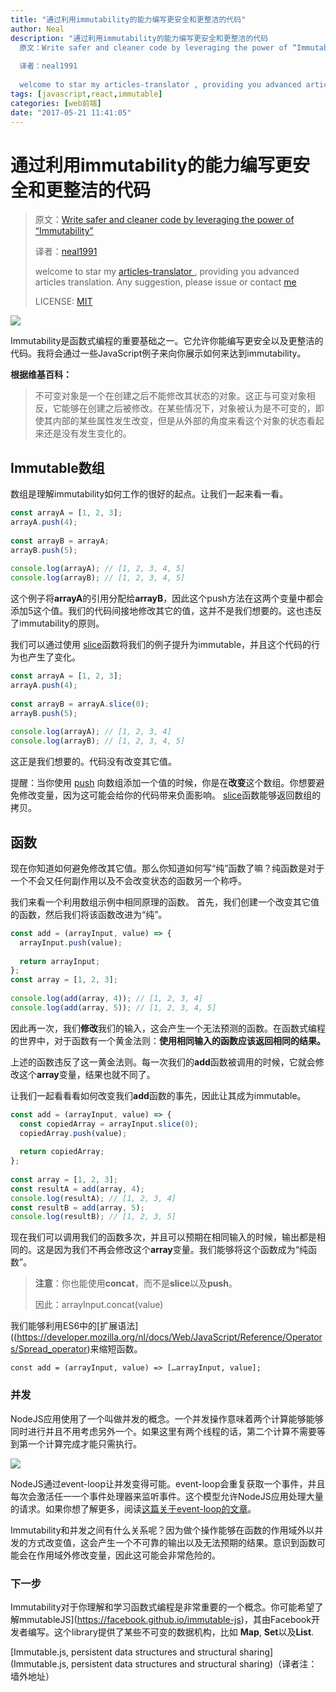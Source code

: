 ```yaml
---
title: "通过利用immutability的能力编写更安全和更整洁的代码"
author: Neal
description: "通过利用immutability的能力编写更安全和更整洁的代码
  原文：Write safer and cleaner code by leveraging the power of “Immutability”
  
  译者：neal1991
  
  welcome to star my articles-translator , providing you advanced article"
tags: [javascript,react,immutable]
categories: [web前端]
date: "2017-05-21 11:41:05"
---
```

# 通过利用immutability的能力编写更安全和更整洁的代码

> 原文：[Write safer and cleaner code by leveraging the power of “Immutability”](https://medium.freecodecamp.com/write-safer-and-cleaner-code-by-leveraging-the-power-of-immutability-7862df04b7b6)
>
> 译者：[neal1991](https://github.com/neal1991)
>
> welcome to star my [articles-translator ](https://github.com/neal1991), providing you advanced articles translation. Any suggestion, please issue or contact [me](mailto:bing@stu.ecnu.edu.cn)
>
> LICENSE: [MIT](https://opensource.org/licenses/MIT)

![](https://cloud.githubusercontent.com/assets/12164075/26274743/77a794ca-3d83-11e7-861f-6504b9c0e8c6.png)

Immutability是函数式编程的重要基础之一。它允许你能编写更安全以及更整洁的代码。我将会通过一些JavaScript例子来向你展示如何来达到immutability。

**根据维基百科：**

>不可变对象是一个在创建之后不能修改其状态的对象。这正与可变对象相反，它能够在创建之后被修改。在某些情况下，对象被认为是不可变的，即使其内部的某些属性发生改变，但是从外部的角度来看这个对象的状态看起来还是没有发生变化的。

## Immutable数组

数组是理解immutability如何工作的很好的起点。让我们一起来看一看。

```javascript
const arrayA = [1, 2, 3];
arrayA.push(4);
 
const arrayB = arrayA;
arrayB.push(5);
 
console.log(arrayA); // [1, 2, 3, 4, 5]
console.log(arrayB); // [1, 2, 3, 4, 5]
```

这个例子将**arrayA**的引用分配给**arrayB**，因此这个push方法在这两个变量中都会添加5这个值。我们的代码间接地修改其它的值，这并不是我们想要的。这也违反了immutability的原则。

我们可以通过使用 [slice](https://developer.mozilla.org/en-US/docs/Web/JavaScript/Reference/Global_Objects/Array/slice)函数将我们的例子提升为immutable，并且这个代码的行为也产生了变化。

```javascript
const arrayA = [1, 2, 3];
arrayA.push(4);
 
const arrayB = arrayA.slice(0);
arrayB.push(5);
 
console.log(arrayA); // [1, 2, 3, 4]
console.log(arrayB); // [1, 2, 3, 4, 5]
```

这正是我们想要的。代码没有改变其它值。

提醒：当你使用 [push](https://developer.mozilla.org/en-US/docs/Web/JavaScript/Reference/Global_Objects/Array/push) 向数组添加一个值的时候，你是在**改变**这个数组。你想要避免修改变量，因为这可能会给你的代码带来负面影响。 [slice](https://developer.mozilla.org/en-US/docs/Web/JavaScript/Reference/Global_Objects/Array/slice)函数能够返回数组的拷贝。

## 函数

现在你知道如何避免修改其它值。那么你知道如何写“纯”函数了嘛？纯函数是对于一个不会又任何副作用以及不会改变状态的函数另一个称呼。

我们来看一个利用数组示例中相同原理的函数。 首先，我们创建一个改变其它值的函数，然后我们将该函数改进为“纯”。

```javascript
const add = (arrayInput, value) => {
  arrayInput.push(value);
 
  return arrayInput;
};
const array = [1, 2, 3];
 
console.log(add(array, 4)); // [1, 2, 3, 4]
console.log(add(array, 5)); // [1, 2, 3, 4, 5]
```

因此再一次，我们**修改**我们的输入，这会产生一个无法预测的函数。在函数式编程的世界中，对于函数有一个黄金法则：**使用相同输入的函数应该返回相同的结果。**

上述的函数违反了这一黄金法则。每一次我们的**add**函数被调用的时候，它就会修改这个**array**变量，结果也就不同了。

让我们一起看看看如何改变我们**add**函数的事先，因此让其成为immutable。

```javascript
const add = (arrayInput, value) => {
  const copiedArray = arrayInput.slice(0);
  copiedArray.push(value);
 
  return copiedArray;
};
 
const array = [1, 2, 3];
const resultA = add(array, 4);
console.log(resultA); // [1, 2, 3, 4]
const resultB = add(array, 5);
console.log(resultB); // [1, 2, 3, 5]
```

现在我们可以调用我们的函数多次，并且可以预期在相同输入的时候，输出都是相同的。这是因为我们不再会修改这个**array**变量。我们能够将这个函数成为“纯函数”。

> **注意**：你也能使用**concat**，而不是**slice**以及**push**。
>
> 因此：arrayInput.concat(value)

我们能够利用ES6中的[扩展语法]((https://developer.mozilla.org/nl/docs/Web/JavaScript/Reference/Operators/Spread_operator)来缩短函数。

```
const add = (arrayInput, value) => […arrayInput, value];
```

### 并发

NodeJS应用使用了一个叫做并发的概念。一个并发操作意味着两个计算能够能够同时进行并且不用考虑另外一个。如果这里有两个线程的话，第二个计算不需要等到第一个计算完成才能只需执行。

![](https://cloud.githubusercontent.com/assets/12164075/26275010/948ad254-3d89-11e7-8a1a-300144626274.png)

NodeJS通过event-loop让并发变得可能。event-loop会重复获取一个事件，并且每次会激活任一一个事件处理器来监听事件。这个模型允许NodeJS应用处理大量的请求。如果你想了解更多，阅读[这篇关于event-loop的文章](https://nodejs.org/en/docs/guides/event-loop-timers-and-nexttick)。

Immutability和并发之间有什么关系呢？因为做个操作能够在函数的作用域外以并发的方式改变值，这会产生一个不可靠的输出以及无法预期的结果。意识到函数可能会在作用域外修改变量，因此这可能会非常危险的。

### 下一步

Immutability对于你理解和学习函数式编程是非常重要的一个概念。你可能希望了解mmutableJS](https://facebook.github.io/immutable-js)，其由Facebook开发者编写。这个library提供了某些不可变的数据机构，比如 **Map**, **Set**以及**List**.

[Immutable.js, persistent data structures and structural sharing](Immutable.js, persistent data structures and structural sharing)（译者注：墙外地址）